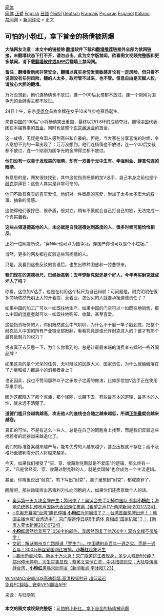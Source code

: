  <!-- 面包屑导航 --> <div class="breadcrumb"><!-- GTranslate: https://gtranslate.io/ -->  <div class="switcher notranslate">  <div class="selected">  <a href="#" onclick="return false;"> 简体</a>  </div>  <div class="option">  <a href="https://www.bannedbook.org" onclick="doGTranslate('zh-CN|zh-CN');jQuery('div.switcher div.selected a').html(jQuery(this).html());return false;" title="简体中文" class="nturl selected"> 简体</a>  <a href="https://www.bannedbook.org/zh-tw/" onclick="doGTranslate('zh-CN|zh-TW');jQuery('div.switcher div.selected a').html(jQuery(this).html());return false;" title="繁體中文" class="nturl"> 正體</a>  <a href="https://www.bannedbook.org/en/" onclick="doGTranslate('zh-CN|en');jQuery('div.switcher div.selected a').html(jQuery(this).html());return false;" title="English" class="nturl"> English</a>  <a href="https://www.bannedbook.org/ja/" onclick="doGTranslate('zh-CN|ja');jQuery('div.switcher div.selected a').html(jQuery(this).html());return false;" title="日本語" class="nturl"> 日語</a>  <a href="https://www.bannedbook.org/ko/" onclick="doGTranslate('zh-CN|ko');jQuery('div.switcher div.selected a').html(jQuery(this).html());return false;" title="한국어" class="nturl"> 한국어</a>  <a href="https://www.bannedbook.org/de/" onclick="doGTranslate('zh-CN|de');jQuery('div.switcher div.selected a').html(jQuery(this).html());return false;" title="Deutsch" class="nturl"> Deutsch</a>  <a href="https://www.bannedbook.org/fr/" onclick="doGTranslate('zh-CN|fr');jQuery('div.switcher div.selected a').html(jQuery(this).html());return false;" title="Français" class="nturl"> Français</a>  <a href="https://www.bannedbook.org/ru/" onclick="doGTranslate('zh-CN|ru');jQuery('div.switcher div.selected a').html(jQuery(this).html());return false;" title="Русский" class="nturl"> Русский</a>  <a href="https://www.bannedbook.org/es/" onclick="doGTranslate('zh-CN|es');jQuery('div.switcher div.selected a').html(jQuery(this).html());return false;" title="Español" class="nturl"> Español</a>  <a href="https://www.bannedbook.org/it/" onclick="doGTranslate('zh-CN|it');jQuery('div.switcher div.selected a').html(jQuery(this).html());return false;" title="Italiano" class="nturl"> Italiano</a>  </div>  </div>      <div class='breadcrumb-sub'><!-- Breadcrumb NavXT 6.3.0 --> <a href="https://www.bannedbook.org/" class="home">禁闻网</a> &gt; <a href="https://www.bannedbook.org/bnews/comments/" class="category">新闻评论</a> &gt; 正文</div></div><h2>可怕的小粉红，拿下首金的杨倩被网爆</h2> <p class="notice"><b>大陆网友注意：本文中的链接除 <a href="https://github.com/bannedbook/fanqiang" >翻墙</a>软件下载和<a href="https://github.com/killgcd/justmysocks/blob/master/README.md">翻墙推荐</a>链接外全部为禁网链接，未翻墙状态下打不开，请勿点击。此为文字版禁闻，欲看图文视频完整版和更多禁闻，请下载<a href="https://github.com/bannedbook/fanqiang">翻墙软件或APP</a>后翻墙上禁闻网。</p><p>备注：翻墙看新闻非常安全，翻墙以真实身份发表敏感言论有一定风险，但只看不说则没有任何风险，翻的人太多，政府管不过来，也不管。信息自由是天赋人权，请放心大胆的翻墙。</b></p>  <div class="entry"> <p id="summary">万万没想到，他们连杨倩也不放过，连一个00后女孩都不放过，连一个刚刚为国争光的金牌得主都不放过。</p> <p>24日上午，东京<a href="https://www.bannedbook.org/bnews/tag/%E5%A5%A5%E8%BF%90%E4%BC%9A/" class="st_tag internal_tag" rel="tag" title="标签 奥运会 下的日志">奥运会</a>首枚金牌在女子10米气步枪赛场诞生。</p> <p>来自<span class='wp_keywordlink_affiliate'><a href="https://www.bannedbook.org/" title="中国" target="_blank">中国</a></span>的“00后”小将杨倩突出重围，最终以251.8环的成绩夺冠，摘得<a href="https://www.bannedbook.org/bnews/tag/%E4%B8%AD%E5%9B%BD/" class="st_tag internal_tag" rel="tag" title="标签 中国 下的日志">中国</a>代表团在本届赛事的<a href="https://www.bannedbook.org/bnews/tag/%E9%A6%96%E9%87%91/" class="st_tag internal_tag" rel="tag" title="标签 首金 下的日志">首金</a>，同时也是整个<a href="https://www.bannedbook.org/bnews/tag/%e4%b8%9c%e4%ba%ac%e5%a5%a5%e8%bf%90%e4%bc%9a/" class="st_tag internal_tag" rel="tag" title="标签 东京奥运会 下的日志">东京奥运会</a>的首金。</p> <p>这一成绩，无疑是令国人感到高兴和自豪的。但是，当大家在分享喜悦的时候，令人意想不到的一幕出现了：万万没想到，他们连杨倩也不放过，连一个00后女孩都不放过，连一个刚刚为国争光的金牌得主都不放过。</p> <p><strong>他们没有一双善于发现美的眼睛，却有一双善于无中生有、牵强附会、肆意勾连的眼睛。</strong></p> <p>有意思的是，网友很快找到，其中这位指责杨倩的加V选手，自己本身之前也是个<a href="https://www.bannedbook.org/bnews/tag/%E8%80%90%E5%85%8B/" class="st_tag internal_tag" rel="tag" title="标签 耐克 下的日志">耐克</a>崇拜狂：这些人其实是非常可怜的。</p> <p>他们不敢有真实的喜厌爱恨。他们对一件商品的喜爱，附加了太多太多宏大的叙事、抽象的情感。</p>  <p>这使得他们很拧巴、很矛盾，很对立，稍有不慎就会自己打自己的脸，无法完成一个真实自我。</p> <p><strong>这些占领道德高地的人，未必就是自我道德达到高度的人，很多时候可能恰恰相反。</strong></p> <p>正如一位网友所说，“穿Nike也可以为国争冠，穿国产你也可以是个小垃圾。”</p> <p>当然，更多的网友都在反驳这些骂杨倩的人。</p> <p>只是，我看到这些反驳的言语后，也生出种种困惑和一腔悲愤来。</p> <p><strong>我们现在的道德标尺，已经抬高到：去年穿耐克就还是个好人，今年再买耐克就成坏人了吗？</strong></p> <p>你看，这位加V选手，也是在利用这个标尺为自己辩驳：可问题是，耐克明明在很多商场依然光明正大的开着店、营着业，怎么买的人就要承担道德责任了？</p>  <p>如果中国的加工厂可以一如既往地生产，如果中国的门店可以一如既往地销售，那么中国的<a href="https://www.bannedbook.org/bnews/tag/%E6%B6%88%E8%B4%B9%E8%80%85/" class="st_tag internal_tag" rel="tag" title="标签 消费者 下的日志">消费者</a>就可以一如既往地购买、收藏，甚至喜爱。</p> <p>这些指责杨倩的人，你们既然这么牛气哄哄，为什么不干脆一竿子戳到底，把整个耐克进入中国的所有产业链全部掀翻，看看究竟是谁允许耐克进入的？谁才有那个最具抵制力的权力？</p> <p>或者真正去反思一下，为什么你看到的，总是让最最末端的消费者去抵制一些外国品牌？</p> <p>如果这真的是个光荣的任务、无可辩驳的民族大义、国家责任，为什么就偏偏落在了力量和权力都最小的消费者身上？</p> <p>也正因此，我也不赞同那种以子之矛攻子之盾的做法，比如那位加V选手正在使用苹果手机。</p> <p>因为这都陷入了那个泥潭，那个怪圈，长期下去，有些最基本的道理、最基本的人性，就永远不清楚了。</p> <p><strong>道德门槛只会越筑越高，攻击他人的底线也会随之越来越低，所谓<a href="https://www.bannedbook.org/bnews/tag/%e6%ad%a3%e8%83%bd%e9%87%8f/" class="st_tag internal_tag" rel="tag" title="标签 正能量 下的日志">正能量</a>就会越来越卷。</strong></p>  <p>真正的可怕，不是有这么一些人，总是在自己的同胞身上找茬，而是我们反驳这些找茬者的武器越来越退化了。</p> <p>我们的标准答案越来越严苛，能考优秀的人越来越少，甚至压根就不存在；而不及格乃至被判零分的人将越来越多。</p> <p>今天，如果我们接受了“买、穿、收藏耐克鞋就是不爱国”的逻辑，那么终有一天，“凡是曾经买、穿、收藏过耐克鞋的人，就是卖国贼”也会成为一个主流逻辑。</p> <p>甚至，你嘴里说出“耐克”，笔下写出“耐克”，脑子里想到“耐克”，都成原罪了。</p> <p>醒醒吧，那些动辄挥出恶毒利刃扎向同胞的人，如果你们还愿意做个人的话。</p> <ul class='op-related-articles' title='相关阅读'> <li><a href='https://www.bannedbook.org/bnews/comments/20210725/1593688.html' target='_blank'>奥运第一天九块金牌产生；腾讯惨了！奥运会失手切掉中国队 惹翻<b>小粉红</b>；海地总统葬礼传枪声国际代表团匆忙撤离【希望之声TV-两岸新闻-2021/7/24】</a></li> <li><a href='https://www.bannedbook.org/bnews/taiwannews/20210724/1593541.html' target='_blank'>🔥东奥开幕喊“台湾”腾讯停播 <b>小粉红</b>为何崩溃了？｜台湾首面奖牌出炉！｜韩国主播也喊“台湾选手”｜京广隧道传已挖6千遗体 真相成“国家机密”？｜【新唐人亚太新闻20210724】</a></li> <li><a href='https://www.bannedbook.org/bnews/bannedvideo/20210724/1593496.html' target='_blank'><b>小粉红</b>居然给我写了1056字的邮件，我居然回复了他760字！双方全程不带脏字！</a></li> <li><a href='https://www.bannedbook.org/bnews/cbnews/20210724/1593101.html' target='_blank'>文昭：解谜郑州京广路隧道「罗生门」，中国遭的非百年一遇之灾、而是一遇百年！300万粉丝爱国网红被捕，<b>小粉红</b>险象环生</a></li> <li><a href='https://www.bannedbook.org/bnews/bannedvideo/20210723/1592551.html' target='_blank'>💥暴雨仍虐河南，新乡十万火急！京广隧道逃生者现身，多少人魂断5分钟？郑州停水停电，次生灾害显现；蔡英文哀悼亡灵，中共扭捏回应；大陆导演挑衅台湾，<b>小粉红</b>患癌求助网友【新闻看点 李沐阳7.23】</a></li> </ul> <p class="texttj"> <a href="https://github.com/bannedbook/fanqiang/wiki/V2ray%E6%9C%BA%E5%9C%BA" target="_blank">WIN/MAC/安卓/iOS高速翻墙:高清视频秒开,超低延迟</a><br/> <a href="https://github.com/bannedbook/fanqiang/wiki/%E7%A6%81%E9%97%BB%E7%BD%91%E5%AE%89%E5%8D%93%E7%BF%BB%E5%A2%99%E6%96%B0%E9%97%BBAPP" target="_blank">免费PC翻墙、安卓VPN翻墙APP</a></p><p> 来源：与归随笔 </p> <a name='sharetosocial'></a>  <div style="margin-bottom:5px;padding-bottom:5px;clear:both"> <div id="archive-pix-1" class="banner-ads"> <!-- AuctionX Display platform tag START --> <div id="26318x728x90x621x_ADSLOT2" clicktrack="%%CLICK_URL_ESC%%"></div> <!-- AuctionX Display platform tag END --> </div> <div id="archive-pix-2" class="banner-ads"> <!-- AuctionX Display platform tag START --> <div id="26315x300x250x621x_ADSLOT2" clicktrack="%%CLICK_URL_ESC%%"></div> <!-- AuctionX Display platform tag END --> </div> </div>  <div id="archive-pix-1" class="banner-ads"> <!-- AuctionX Display platform tag START --> <div id="26318x728x90x621x_ADSLOT3" clicktrack="%%CLICK_URL_ESC%%"></div> <!-- AuctionX Display platform tag END --> </div> <div><b>本文的图文或视频完整版</b>：<a href='https://www.bannedbook.org/bnews/comments/20210725/1593698.html'>可怕的小粉红，拿下首金的杨倩被网爆</a></div>  </div><!--END ENTRY--> 